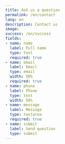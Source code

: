 ```yaml
---
title: Ask us a question
permalink: /en/contact
lang: en
description: Contact us
image:
success: /en/success
fields:
- name: name
  label: Full name
  type: text
  required: true
- name: email
  label: Email
  type: email
  width: 50%
  required: true
- name: phone
  label: Phone
  type: text
  width: 50%
- name: message
  label: Message
  type: textarea
  required: true
- name: submit
  label: Send question
  type: submit
---
```

